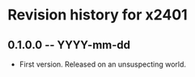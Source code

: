 # Revision history for x2401

## 0.1.0.0 -- YYYY-mm-dd

* First version. Released on an unsuspecting world.
